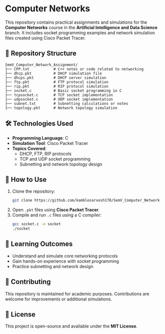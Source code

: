 # Computer Networks 

This repository contains practical assignments and simulations for the **Computer Networks** course in the **Artificial Intelligence and Data Science** branch. It includes socket programming examples and network simulation files created using Cisco Packet Tracer.

## 📁 Repository Structure

```
SemV_Computer_Network_Assignment/
├── CPP.txt           # C++ notes or code related to networking
├── dhcp.pkt          # DHCP simulation file
├── dhcps.pkt         # DHCP server simulation
├── ftp.pkt           # FTP protocol simulation
├── rip.pkt           # RIP protocol simulation
├── socket.c          # Basic socket programming in C
├── tcpsocket.c       # TCP socket implementation
├── udpsocket.c       # UDP socket implementation
├── subnet.txt        # Subnetting calculations or notes
├── topology.pkt      # Network topology simulation
```

## 🛠 Technologies Used

- **Programming Language**: C
- **Simulation Tool**: Cisco Packet Tracer
- **Topics Covered**:
  - DHCP, FTP, RIP protocols
  - TCP and UDP socket programming
  - Subnetting and network topology design

## 🚀 How to Use

1. Clone the repository:
   ```bash
   git clone https://github.com/kamblesarvesh178/SemV_Computer_Network_Assignment.git
   ```
2. Open `.pkt` files using **Cisco Packet Tracer**.
3. Compile and run `.c` files using a C compiler:
   ```bash
   gcc socket.c -o socket
   ./socket
   ```

## 📌 Learning Outcomes

- Understand and simulate core networking protocols
- Gain hands-on experience with socket programming
- Practice subnetting and network design

## 🤝 Contributing

This repository is maintained for academic purposes. Contributions are welcome for improvements or additional simulations.

## 📄 License

This project is open-source and available under the **MIT License**.

